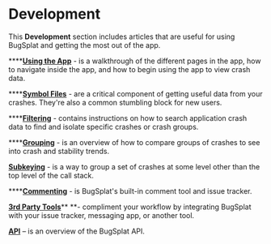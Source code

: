 # Development

This **Development** section includes articles that are useful for using BugSplat and getting the most out of the app.  

****[**Using the App**](using-the-app.md) - is a walkthrough of the different pages in the app, how to navigate inside the app, and how to begin using the app to view crash data.  

****[**Symbol Files**](working-with-symbol-files/) - are a critical component of getting useful data from your crashes.  They're also a common stumbling block for new users.

****[**Filtering**](search.md) - contains instructions on how to search application crash data to find and isolate specific crashes or crash groups.

****[**Grouping**](grouping.md) - is an overview of how to compare groups of crashes to see into crash and stability trends. 

[**Subkeying**](using-subkeying-to-find-difficult-crashes.md) - is a way to group a set of crashes at some level other than the top level of the call stack.

****[**Commenting**](commenting.md) - is BugSplat's built-in comment tool and issue tracker.

[**3rd Party Tools**](integrating-with-tools/)** **- compliment your workflow by integrating BugSplat with your issue tracker, messaging app, or another tool.

[**API**](web-services/) – is an overview of the BugSplat API.

